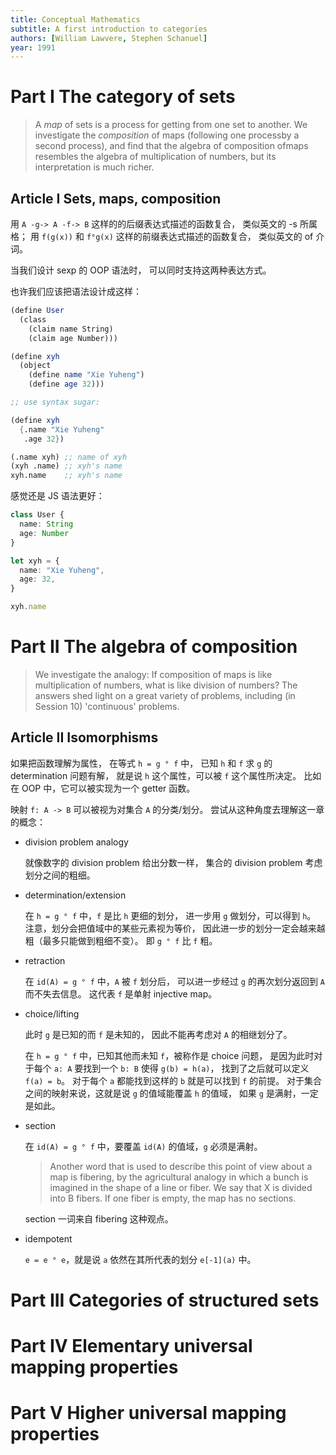 ```yaml
---
title: Conceptual Mathematics
subtitle: A first introduction to categories
authors: [William Lawvere, Stephen Schanuel]
year: 1991
---
```


# Part I The category of sets

> A _map_ of sets is a process for getting from one set to another. We
> investigate the _composition_ of maps (following one processby a
> second process), and find that the algebra of composition ofmaps
> resembles the algebra of multiplication of numbers, but its
> interpretation is much richer.

## Article I Sets, maps, composition

用 `A -g-> A -f-> B`
这样的的后缀表达式描述的函数复合，
类似英文的 -s 所属格；
用 `f(g(x))` 和 `f°g(x)`
这样的前缀表达式描述的函数复合，
类似英文的 of 介词。

当我们设计 sexp 的 OOP 语法时，
可以同时支持这两种表达方式。

也许我们应该把语法设计成这样：

```scheme
(define User
  (class
    (claim name String)
    (claim age Number)))

(define xyh
  (object
    (define name "Xie Yuheng")
    (define age 32)))

;; use syntax sugar:

(define xyh
  {.name "Xie Yuheng"
   .age 32})

(.name xyh) ;; name of xyh
(xyh .name) ;; xyh's name
xyh.name    ;; xyh's name
```

感觉还是 JS 语法更好：

```typescript
class User {
  name: String
  age: Number
}

let xyh = {
  name: "Xie Yuheng",
  age: 32,
}

xyh.name
```

# Part II The algebra of composition

> We investigate the analogy: If composition of maps is like
> multiplication of numbers, what is like division of numbers?  The
> answers shed light on a great variety of problems, including (in
> Session 10) 'continuous' problems.

## Article II Isomorphisms

如果把函数理解为属性，
在等式 `h = g ° f` 中，
已知 `h` 和 `f` 求 `g` 的 determination 问题有解，
就是说 `h` 这个属性，可以被 `f` 这个属性所决定。
比如在 OOP 中，它可以被实现为一个 getter 函数。

映射 `f: A -> B` 可以被视为对集合 `A` 的分类/划分。
尝试从这种角度去理解这一章的概念：

- division problem analogy

  就像数字的 division problem 给出分数一样，
  集合的 division problem 考虑划分之间的粗细。

- determination/extension

  在 `h = g ° f` 中，`f` 是比 `h` 更细的划分，
  进一步用 `g` 做划分，可以得到 `h`。
  注意，划分会把值域中的某些元素视为等价，
  因此进一步的划分一定会越来越粗（最多只能做到粗细不变）。
  即 `g ° f` 比 `f` 粗。

- retraction

  在 `id(A) = g ° f` 中，`A` 被 `f` 划分后，
  可以进一步经过 `g` 的再次划分返回到 `A` 而不失去信息。
  这代表 `f` 是单射 injective map。

- choice/lifting

  此时 `g` 是已知的而 `f` 是未知的，
  因此不能再考虑对 `A` 的相继划分了。

  在 `h = g ° f` 中，已知其他而未知 `f`，被称作是 choice 问题，
  是因为此时对于每个 `a: A` 要找到一个 `b: B` 使得 `g(b) = h(a)`，
  找到了之后就可以定义 `f(a) = b`。
  对于每个 `a` 都能找到这样的 `b` 就是可以找到 `f` 的前提。
  对于集合之间的映射来说，这就是说 `g` 的值域能覆盖 `h` 的值域，
  如果 `g` 是满射，一定是如此。

- section

  在 `id(A) = g ° f` 中，要覆盖 `id(A)` 的值域，`g` 必须是满射。

  > Another word that is used to describe this point of view about a
  > map is fibering, by the agricultural analogy in which a bunch is
  > imagined in the shape of a line or fiber. We say that X is divided
  > into B fibers. If one fiber is empty, the map has no sections.

  section 一词来自 fibering 这种观点。

- idempotent

  `e = e ° e`，就是说 `a` 依然在其所代表的划分 `e[-1](a)` 中。

# Part III Categories of structured sets

# Part IV Elementary universal mapping properties

# Part V Higher universal mapping properties
